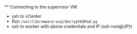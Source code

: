 ** Connecting to the supervisor VM
* ssh to vCenter
* Run `/usr/lib/vmware-wcp/decryptK8Pwd.py`
* ssh to worker with above credentials and IP (ssh root@{IP})
  
